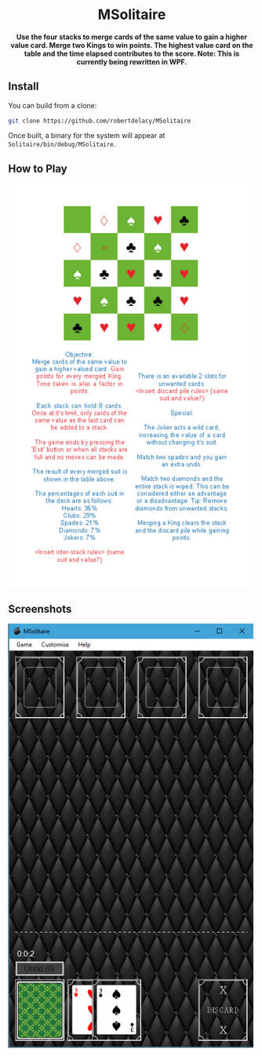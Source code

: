 <h1 align="center">
  <br>
  MSolitaire
  <br>
</h1>

<h4 align="center">Use the four stacks to merge cards of the same value to gain a higher value card. Merge two Kings to win points. The highest value card on the table and the time elapsed contributes to the score. Note: This is currently being rewritten in WPF.</h4>

## Install

You can build from a clone:

```sh
git clone https://github.com/robertdelacy/MSolitaire
```

Once built, a binary for the system will appear at `Solitaire/bin/debug/MSolitaire`.

## How to Play

<img src="https://github.com/robertdelacy/MSolitaire/raw/master/UI/Help (Rules).PNG" alt="Help (Rules)" width="500">

## Screenshots

<img src="https://github.com/robertdelacy/MSolitaire/raw/master/Screenshot.jpg" alt="Screenshot" width="500">
